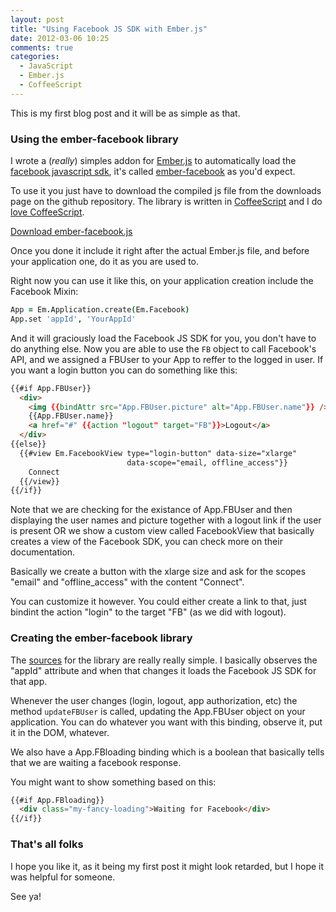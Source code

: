 ```yaml
---
layout: post
title: "Using Facebook JS SDK with Ember.js"
date: 2012-03-06 10:25
comments: true
categories:
  - JavaScript
  - Ember.js
  - CoffeeScript
---
```

This is my first blog post and it will be as simple as that.

### Using the ember-facebook library

I wrote a (_really_) simples addon for [Ember.js](http://www.emberjs.com) to automatically load the [facebook javascript sdk](https://developers.facebook.com/docs/reference/javascript/), it's called [ember-facebook](http://www.github.com/luan/ember-facebook) as you'd expect.

To use it you just have to download the compiled js file from the downloads page on the github repository. The library is written in [CoffeeScript](http://coffeescript.org) and I do [love CoffeeScript](http://arcturo.github.com/library/coffeescript/).

[Download ember-facebook.js](https://github.com/downloads/luan/ember-facebook/ember-facebook.js)

Once you done it include it right after the actual Ember.js file, and before your application one, do it as you are used to.

Right now you can use it like this, on your application creation include the Facebook Mixin:

```coffeescript Application Configuration
App = Em.Application.create(Em.Facebook)
App.set 'appId', 'YourAppId'
```

<!-- more -->

And it will graciously load the Facebook JS SDK for you, you don't have to do anything else. Now you are able to use the `FB` object to call Facebook's API, and we assigned a FBUser to your App to reffer to the logged in user.
If you want a login button you can do something like this:

```html Simple login/logout buttons
{{#if App.FBUser}}
  <div>
    <img {{bindAttr src="App.FBUser.picture" alt="App.FBUser.name"}} />
    {{App.FBUser.name}}
    <a href="#" {{action "logout" target="FB"}}>Logout</a>
  </div>
{{else}}
  {{#view Em.FacebookView type="login-button" data-size="xlarge"
                          data-scope="email, offline_access"}}
    Connect
  {{/view}}
{{/if}}
```

Note that we are checking for the existance of App.FBUser and then displaying the user names and picture together with a logout link if the user is present OR we show a custom view called FacebookView that basically creates a view of the Facebook SDK, you can check more on their documentation.

Basically we create a button with the xlarge size and ask for the scopes "email" and "offline_access" with the content "Connect".

You can customize it however. You could either create a link to that, just bindint the action "login" to the target "FB" (as we did with logout).

### Creating the ember-facebook library

The [sources](https://github.com/luan/ember-facebook/blob/master/src/ember-facebook.coffee) for the library are really really simple. I basically observes the "appId" attribute and when that changes it loads the Facebook JS SDK for that app.

Whenever the user changes (login, logout, app authorization, etc) the method `updateFBUser` is called, updating the App.FBUser object on your application. You can do whatever you want with this binding, observe it, put it in the DOM, whatever.

We also have a App.FBloading binding which is a boolean that basically tells that we are waiting a facebook response.

You might want to show something based on this:

```html Fancy Loading
{{#if App.FBloading}}
  <div class="my-fancy-loading">Waiting for Facebook</div>
{{/if}}
```

### That's all folks

I hope you like it, as it being my first post it might look retarded, but I hope it was helpful for someone.

See ya!
